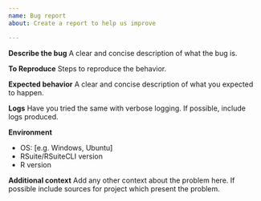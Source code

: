 ```yaml
---
name: Bug report
about: Create a report to help us improve

---
```


**Describe the bug**
A clear and concise description of what the bug is.

**To Reproduce**
Steps to reproduce the behavior.

**Expected behavior**
A clear and concise description of what you expected to happen.

**Logs**
Have you tried the same with verbose logging. If possible, include logs produced.

**Environment**
 - OS: [e.g. Windows, Ubuntu]
 - RSuite/RSuiteCLI version
 - R version

**Additional context**
Add any other context about the problem here.
If possible include sources for project which present the problem.
